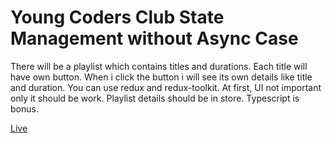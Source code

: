 # Young Coders Club State Management without Async Case

There will be a playlist which contains titles and durations. Each title will have own button.
When i click the button i will see its own details like title and duration. 
You can use redux and redux-toolkit.
At first, UI not important only it should be work.
Playlist details should be in store.
Typescript is bonus.


[Live](!!!!!!!!!!!!!!!!!!1)